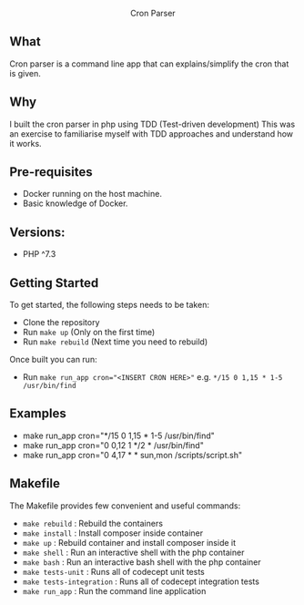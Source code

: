 <p align="center">Cron Parser</p>

## What
Cron parser is a command line app that can explains/simplify the cron that is given. 

## Why 
I built the cron parser in php using TDD  (Test-driven development)
This was an exercise to familiarise myself with TDD approaches and understand how it works. 

## Pre-requisites

- Docker running on the host machine.
- Basic knowledge of Docker.

## Versions:
- PHP ^7.3

## Getting Started

To get started, the following steps needs to be taken:

- Clone the repository
- Run `make up`  (Only on the first time)
- Run `make rebuild` (Next time you need to rebuild)

Once built you can run: 

- Run `make run_app cron="<INSERT CRON HERE>"`  e.g. `*/15 0 1,15 * 1-5 /usr/bin/find`

## Examples

- make run_app cron="*/15 0 1,15 * 1-5 /usr/bin/find"
- make run_app cron="0 0,12 1 */2 * /usr/bin/find"
- make run_app cron="0 4,17 * * sun,mon /scripts/script.sh"

## Makefile
The Makefile provides few convenient and useful commands:
- `make rebuild` : Rebuild the containers
- `make install` : Install composer inside container
- `make up` : Rebuild container and install composer inside it
- `make shell` : Run an interactive shell with the php container
- `make bash` : Run an interactive bash shell with the php container
- `make tests-unit` : Runs all of codecept unit tests
- `make tests-integration` : Runs all of codecept integration tests
- `make run_app` : Run the command line application
